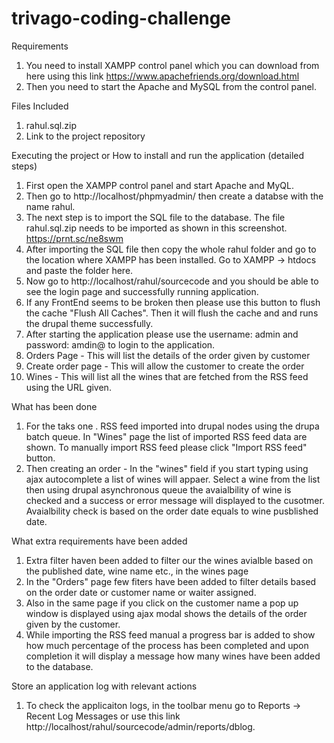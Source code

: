 # trivago-coding-challenge
Requirements
  1. You need to install XAMPP control panel which you can download from here using this link
      https://www.apachefriends.org/download.html
  2. Then you need to start the Apache and MySQL from the control panel.
  
Files Included
  1. rahul.sql.zip
  2. Link to the project repository
  
Executing the project or How to install and run the application (detailed steps)
  1. First open the XAMPP control panel and start Apache and MyQL.
  2. Then go to http://localhost/phpmyadmin/ then create a databse with the name rahul.
  3. The next step is to import the SQL file to the database. The file rahul.sql.zip needs to be imported as shown in this screenshot.
      https://prnt.sc/ne8swm
  4. After importing the SQL file then copy the whole rahul folder and go to the location where XAMPP has been installed.
      Go to XAMPP -> htdocs and paste the folder here.
  5. Now go to http://localhost/rahul/sourcecode and you should be able to see the login page and successfully running application.
  6. If any FrontEnd seems to be broken then please use this button to flush the cache "Flush All Caches". Then it will flush the cache and 
      and runs the drupal theme successfully.
  7. After starting the application please use the username: admin and password: amdin@ to login to the application.
  8. Orders Page - This will list the details of the order given by customer
  9. Create order page - This will allow the customer to create the order
  10. Wines - This will list all the wines that are fetched from the RSS feed using the URL given.
  
 What has been done
  1. For the taks one . RSS feed imported into drupal nodes using the drupa batch queue. In "Wines" page the list of imported RSS feed data are shown. To manually import RSS feed please click "Import RSS feed" button.
  2. Then creating an order - In the "wines" field if you start typing using ajax autocomplete a list of wines will appaer. Select a wine from the list then using drupal asynchronous queue the avaialbility of wine is checked and a success or error message will displayed to the cusotmer. Avaialbility check is based on the order date equals to wine pusblished date.

What extra requirements have been added
  1. Extra filter haven been added to filter our the wines avialble based on the published date, wine name etc., in the wines page
  2. In the "Orders" page few fiters have been added to filter details based on the order date or customer name or waiter assigned.
  3. Also in the same page if you click on the customer name a pop up window is displayed using ajax modal shows the details of the order given by the customer.
  4. While importing the RSS feed manual a progress bar is added to show how much percentage of the process has been completed and upon completion it will display a message how many wines have been added to the database.
  
Store an application log with relevant actions
  1. To check the applicaiton logs, in the toolbar menu go to Reports -> Recent Log Messages or use this link http://localhost/rahul/sourcecode/admin/reports/dblog.
  
 
